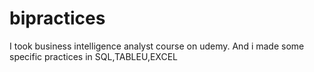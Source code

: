 # bipractices
I took business intelligence analyst course on udemy. And i made some specific practices in SQL,TABLEU,EXCEL
